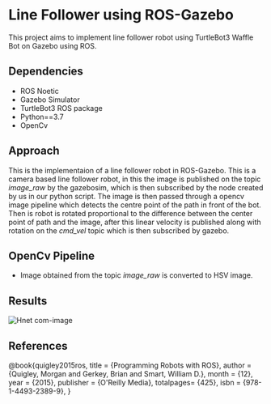 # Line Follower using ROS-Gazebo
 
This project aims to implement line follower robot using TurtleBot3 Waffle Bot on Gazebo using ROS.


## Dependencies

- ROS Noetic
- Gazebo Simulator
- TurtleBot3 ROS package
- Python==3.7
- OpenCv


## Approach

This is the implementaion of a line follower robot in ROS-Gazebo. This is a camera based line follower robot, in this the image is published on the topic *image_raw* by the gazebosim, which is then subscribed by the node created by us in our python script. The image is then passed through a opencv image pipeline which detects the centre point of the path in front of the bot. Then is robot is rotated proportional to the difference between the center point of path and the image, after this linear velocity is published along with rotation on the *cmd_vel* topic which is then subscribed by gazebo.

## OpenCv Pipeline

- Image obtained from the topic *image_raw* is converted to HSV image. 

## Results

![Hnet com-image](https://user-images.githubusercontent.com/64823050/130450615-f4f6c4f6-5411-48ed-952e-375e8dfd2e81.gif)


## References

@book{quigley2015ros,
  title     = {Programming Robots with ROS},
  author    = {Quigley, Morgan and Gerkey, Brian and Smart, William D.},
  month     = {12},
  year      = {2015},
  publisher = {O'Reilly Media},
  totalpages= {425},
  isbn      = {978-1-4493-2389-9},
}
